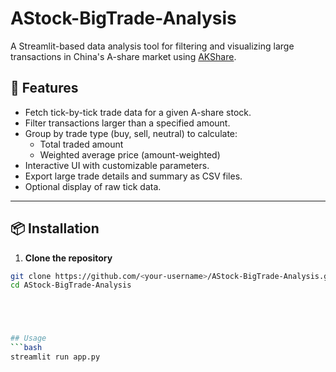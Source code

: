 # AStock-BigTrade-Analysis

A Streamlit-based data analysis tool for filtering and visualizing large transactions in China's A-share market using [AKShare](https://akshare.xyz/).

## 📌 Features
- Fetch tick-by-tick trade data for a given A-share stock.
- Filter transactions larger than a specified amount.
- Group by trade type (buy, sell, neutral) to calculate:
  - Total traded amount
  - Weighted average price (amount-weighted)
- Interactive UI with customizable parameters.
- Export large trade details and summary as CSV files.
- Optional display of raw tick data.

---

## 📦 Installation

1. **Clone the repository**
```bash
git clone https://github.com/<your-username>/AStock-BigTrade-Analysis.git
cd AStock-BigTrade-Analysis





## Usage
```bash
streamlit run app.py
